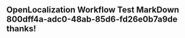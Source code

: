 <properties
ms.topic="hero-topic"
ms.test1="hero-topic"
ms.test2="test"/>

## OpenLocalization Workflow Test MarkDown 800dff4a-adc0-48ab-85d6-fd26e0b7a9de thanks!
